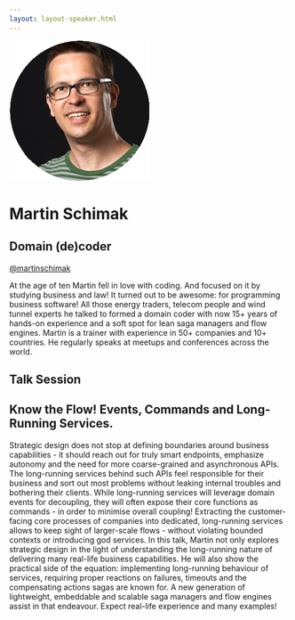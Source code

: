 ```yaml
---
layout: layout-speaker.html
---
```


<div class="container section featured-speaker">
  <div class="row">
    <div class="col-xs-12 col-sm-2 img-container">
      <img class="speaker-page-img" src="../img/speakers/Martin-Schimak-ON.png">
    </div>
    <div class="col-xs-12 col-sm-10 copy-container">
        <h1 class="speaker-header">Martin Schimak</h1>
        <h2 class="speaker-subtitle">Domain (de)coder</h2>
        <p class="copy"><a class="speaker-handle" href="https://twitter.com/martinschimak" target="_blank">@martinschimak</a></p>
        <p class="copy">At the age of ten Martin fell in love with coding. And focused on it by studying business and law! It turned out to be awesome: for programming business software! All those energy traders, telecom people and wind tunnel experts he talked to formed a domain coder with now 15+ years of hands-on experience and a soft spot for lean saga managers and flow engines. Martin is a trainer with experience in 50+ companies and 10+ countries. He regularly speaks at meetups and conferences across the world.</p>
        <h2 class="speaker-subheader">Talk Session</h2>
        <h2 class="speaker-subheader gold">Know the Flow! Events, Commands and Long-Running Services.</h2>
        <p class="copy">Strategic design does not stop at defining boundaries around business capabilities - it should reach out for truly smart endpoints, emphasize autonomy and the need for more coarse-grained and asynchronous APIs. The long-running services behind such APIs feel responsible for their business and sort out most problems without leaking internal troubles and bothering their clients. While long-running services will leverage domain events for decoupling, they will often expose their core functions as commands - in order to minimise overall coupling! Extracting the customer-facing core processes of companies into dedicated, long-running services allows to keep sight of larger-scale flows - without violating bounded contexts or introducing god services. In this talk, Martin not only explores strategic design in the light of understanding the long-running nature of delivering many real-life business capabilities. He will also show the practical side of the equation: implementing long-running behaviour of services, requiring proper reactions on failures, timeouts and the compensating actions sagas are known for. A new generation of lightweight, embeddable and scalable saga managers and flow engines assist in that endeavour. Expect real-life experience and many examples!</p>
        <!--<a class="btn" href="https://ti.to/explore-ddd-conference/2017">Buy Tickets</a>-->
    </div>
  </div>
</div>